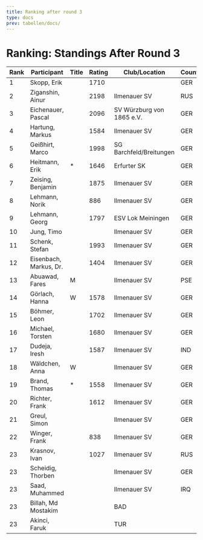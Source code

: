 ```yaml
---
title: Ranking after round 3
type: docs
prev: tabellen/docs/
---
```



# Ranking: Standings After Round 3

| Rank | Participant         | Title | Rating | Club/Location            | Country | W | D | L | Points | BH  | SB  | ARO  | WIN |
|------|---------------------|-------|--------|--------------------------|---------|---|---|---|--------|-----|-----|------|-----|
| 1    | Skopp, Erik         |       | 1710   |                          | GER     | 3 | 0 | 0 | 3.0    | 3.0 | 3.00 | 1335 | 3   |
| 2    | Ziganshin, Ainur    |       | 2198   | Ilmenauer SV             | RUS     | 2 | 1 | 0 | 2.5    | 6.0 | 4.75 | 1988 | 2   |
| 3    | Eichenauer, Pascal  |       | 2096   | SV Würzburg von 1865 e.V.| GER     | 2 | 1 | 0 | 2.5    | 5.5 | 4.25 | 1959 | 2   |
| 4    | Hartung, Markus     |       | 1584   | Ilmenauer SV             | GER     | 2 | 1 | 0 | 2.5    | 3.0 | 2.25 | 1565 | 2   |
| 5    | Geißhirt, Marco     |       | 1998   | SG Barchfeld/Breitungen  | GER     | 2 | 0 | 1 | 2.0    | 5.5 | 3.00 | 1865 | 2   |
| 6    | Heitmann, Erik      | *     | 1646   | Erfurter SK              | GER     | 2 | 0 | 1 | 2.0    | 5.5 | 2.50 | 1391 | 2   |
| 7    | Zeising, Benjamin   |       | 1875   | Ilmenauer SV             | GER     | 2 | 0 | 1 | 2.0    | 5.0 | 2.50 | 1727 | 2   |
| 8    | Lehmann, Norik      |       | 886    | Ilmenauer SV             | GER     | 2 | 0 | 1 | 2.0    | 4.0 | 2.00 | 1344 | 2   |
| 9    | Lehmann, Georg      |       | 1797   | ESV Lok Meiningen        | GER     | 2 | 0 | 1 | 2.0    | 3.0 | 1.00 | 1452 | 2   |
| 10   | Jung, Timo          |       |        | Ilmenauer SV             | GER     | 2 | 0 | 1 | 2.0    | 2.5 | 1.00 | 1511 | 2   |
| 11   | Schenk, Stefan      |       | 1993   | Ilmenauer SV             | GER     | 1 | 1 | 1 | 1.5    | 5.0 | 2.25 | 1537 | 1   |
| 12   | Eisenbach, Markus, Dr.|    | 1404   | Ilmenauer SV             | GER     | 1 | 1 | 1 | 1.5    | 5.0 | 1.75 | 1690 | 1   |
| 13   | Abuawad, Fares      | M     |        | Ilmenauer SV             | PSE     | 1 | 0 | 2 | 1.0    | 6.0 | 1.00 | 1436 | 1   |
| 14   | Görlach, Hanna      | W     | 1578   | Ilmenauer SV             | GER     | 1 | 0 | 2 | 1.0    | 5.5 | 1.50 | 1440 | 1   |
| 15   | Böhmer, Leon        |       | 1702   | Ilmenauer SV             | GER     | 1 | 0 | 2 | 1.0    | 5.0 | 1.00 | 1462 | 1   |
| 16   | Michael, Torsten    |       | 1680   | Ilmenauer SV             | GER     | 1 | 0 | 2 | 1.0    | 5.0 | 0.00 | 1506 | 1   |
| 17   | Dudeja, Iresh       |       | 1587   | Ilmenauer SV             | IND     | 1 | 0 | 2 | 1.0    | 3.5 | 1.00 | 1129 | 1   |
| 18   | Wäldchen, Anna      | W     |        | Ilmenauer SV             | GER     | 1 | 0 | 2 | 1.0    | 3.0 | 0.00 | 1072 | 1   |
| 19   | Brand, Thomas       | *     | 1558   | Ilmenauer SV             | GER     | 0 | 1 | 2 | 0.5    | 6.0 | 0.50 | 1436 | 0   |
| 20   | Richter, Frank      |       | 1612   | Ilmenauer SV             | GER     | 0 | 1 | 2 | 0.5    | 5.5 | 0.75 | 1660 | 0   |
| 21   | Greul, Simon        |       |        | Ilmenauer SV             | GER     | 0 | 1 | 2 | 0.5    | 3.5 | 0.25 | 1344 | 0   |
| 22   | Winger, Frank       |       | 838    | Ilmenauer SV             | GER     | 0 | 0 | 3 | 0.0    | 4.5 | 0.00 | 1093 | 0   |
| 23   | Krasnov, Ivan       |       | 1027   | Ilmenauer SV             | RUS     | 0 | 0 | 0 | 0.0    | 4.5 | 0.00 | 0    | 0   |
| 23   | Scheidig, Thorben   |       |        | Ilmenauer SV             | GER     | 0 | 0 | 0 | 0.0    | 4.5 | 0.00 | 0    | 0   |
| 23   | Saad, Muhammed      |       |        | Ilmenauer SV             | IRQ     | 0 | 0 | 0 | 0.0    | 4.5 | 0.00 | 0    | 0   |
| 23   | Billah, Md Mostakim |       |        | BAD                      |         | 0 | 0 | 0 | 0.0    | 4.5 | 0.00 | 0    | 0   |
| 23   | Akinci, Faruk       |       |        | TUR                      |         | 0 | 0 | 0 | 0.0    | 4.5 | 0.00 | 0    | 0   |
